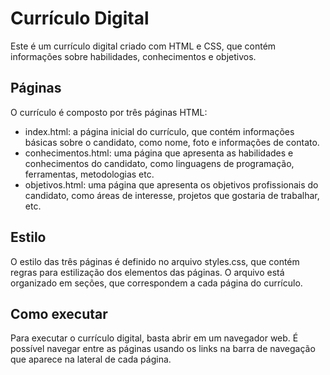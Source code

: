 <!DOCTYPE html>
<html lang="pt-BR">
<head>
	<meta charset="UTF-8">
	<title>Currículo Digital</title>
</head>
<body>
	<h1>Currículo Digital</h1>
	    <p>Este é um currículo digital criado com HTML e CSS, que contém informações sobre habilidades, conhecimentos e objetivos.</p>
        <h2>Páginas</h2>
<p>O currículo é composto por três páginas HTML:</p>
<ul>
	<li>index.html: a página inicial do currículo, que contém informações básicas sobre o candidato, como nome, foto e informações de contato.</li>
	<li>conhecimentos.html: uma página que apresenta as habilidades e conhecimentos do candidato, como linguagens de programação, ferramentas, metodologias etc.</li>
	<li>objetivos.html: uma página que apresenta os objetivos profissionais do candidato, como áreas de interesse, projetos que gostaria de trabalhar, etc.</li>
</ul>

<h2>Estilo</h2>
<p>O estilo das três páginas é definido no arquivo styles.css, que contém regras para estilização dos elementos das páginas. O arquivo está organizado em seções, que correspondem a cada página do currículo.</p>

<h2>Como executar</h2>
<p>Para executar o currículo digital, basta abrir em um navegador web. É possível navegar entre as páginas usando os links na barra de navegação que aparece na lateral de cada página.</p>

</body>
</html>
